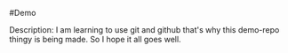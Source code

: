 #Demo

Description:
I am learning to use git and github that's why this demo-repo thingy is being made. So I hope it all goes well.

